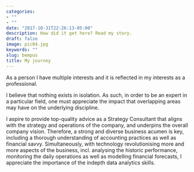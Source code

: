 ```yaml
---
categories:
- ""
- ""
date: "2017-10-31T22:26:13-05:00"
description: How did it get here? Read my story.
draft: false
image: pic04.jpg
keywords: ""
slug: bempus
title: My journey
---
```


As a person I have multiple interests and it is reflected in my interests as a professional.

I believe that nothing exists in isolation. As such, in order to be an expert in a particular field, one must appreciate the impact that overlapping areas may have on the underlying discipline.

I aspire to provide top-quality advice as a Strategy Consultant that aligns with the strategy and operations of the company, and underpins the overall company vision. Therefore, a strong and diverse business acumen is key, including a thorough understanding of accounting practices as well as financial savvy. Simultaneously, with technology revolutionising more and more aspects of the business, incl. analysing the historic performance, monitoring the daily operations as well as modelling financial forecasts, I appreciate the importance of the indepth data analytics skills.